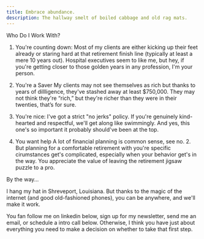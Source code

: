 ```yaml
---
title: Embrace abundance.
description: The hallway smelt of boiled cabbage and old rag mats.
---
```


Who Do I Work With?

1. You're counting down:
Most of my clients are either kicking up their feet already or staring hard at that retirement finish line (typically at least a mere 10 years out). Hospital executives seem to like me, but hey, if you're getting closer to those golden years in any profession, I'm your person.

2. You're a Saver
My clients may not see themselves as rich but thanks to years of dillligence, they've stashed away at least $750,000. They may not think they're “rich,” but they're richer than they were in their twenties, that’s for sure.

3. You're nice:
I've got a strict "no jerks" policy. If you're genuinely kind-hearted and respectful, we'll get along like swimmingly. And yes, this one's so important it probably should've been at the top.

4. You want help
A lot of financial planning is common sense, see no. 2. But planning for a comfortable retirement with you're specific cirumstances get's complicated, especially when your behavior get's in the way. You appreciate the value of leaving the retirement jigsaw puzzle to a pro.

By the way...

I hang my hat in Shreveport, Louisiana. But thanks to the magic of the internet (and good old-fashioned phones), you can be anywhere, and we'll make it work.

You fan follow me on linkedin below, sign up for my newsletter, send me an email, or schedule a intro call below. Otherwise, I think you have just about everything you need to make a decision on whether to take that first step.
